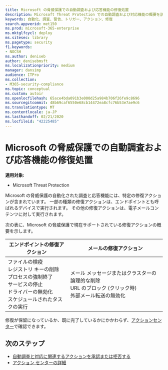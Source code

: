 ```yaml
---
title: Microsoft の脅威保護での自動調査および応答機能の修復処置
description: Microsoft Threat Protection での自動調査および対応機能の概要を説明します
keywords: 自動化、調査、警告、トリガー、アクション、修復
search.appverid: met150
ms.prod: microsoft-365-enterprise
ms.mktglfcycl: deploy
ms.sitesec: library
ms.pagetype: security
f1.keywords:
- NOCSH
ms.author: deniseb
author: denisebmsft
ms.localizationpriority: medium
manager: dansimp
audience: ITPro
ms.collection:
- M365-security-compliance
ms.topic: conceptual
ms.custom: autoir
ms.openlocfilehash: 65ace4bda091b3e000d25a984b706f26fe9c8696
ms.sourcegitcommit: 48b69caf6550e68cb14472ea8cfc76b53e7ae9c6
ms.translationtype: MT
ms.contentlocale: ja-JP
ms.lasthandoff: 02/21/2020
ms.locfileid: "42225485"
---
```

# <a name="remediation-actions-in-automated-investigation-and-response-capabilities-in-microsoft-threat-protection"></a>Microsoft の脅威保護での自動調査および応答機能の修復処置

**適用対象:**
- Microsoft Threat Protection

Microsoft の脅威保護の自動化された調査と応答機能には、特定の修復アクションが含まれています。 一部の種類の修復アクションは、エンドポイントとも呼ばれるデバイスで実行されます。 その他の修復アクションは、電子メールコンテンツに対して実行されます。

次の表に、Microsoft の脅威保護で現在サポートされている修復アクションの概要を示します。 

|エンドポイントの修復アクション  |メールの修復アクション  |
|---------|---------|
|ファイルの検疫<br/>レジストリ キーの削除<br/>プロセスの強制終了 <br/>サービスの停止 <br/>ドライバーの無効化 <br/>スケジュールされたタスクの実行      |メール メッセージまたはクラスターの論理的な削除<br/>URL のブロック (クリック時)<br/>外部メール転送の無効化          |

修復が保留になっているか、既に完了しているかにかかわらず、[アクションセンター](https://docs.microsoft.com/microsoft-365/security/mtp/mtp-action-center)で確認できます。

## <a name="next-steps"></a>次のステップ

- [自動調査と対応に関連するアクションを承認または拒否する](https://docs.microsoft.com/microsoft-365/security/mtp/mtp-autoir-actions)
- [アクション センターの詳細](https://docs.microsoft.com/microsoft-365/security/mtp/mtp-action-center)
